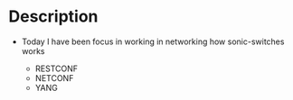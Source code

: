 # Description

- Today I have been focus in working 
  in networking how sonic-switches works

  - RESTCONF
  - NETCONF
  - YANG
